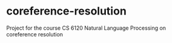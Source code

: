 # coreference-resolution
Project for the course CS 6120 Natural Language Processing on coreference resolution
